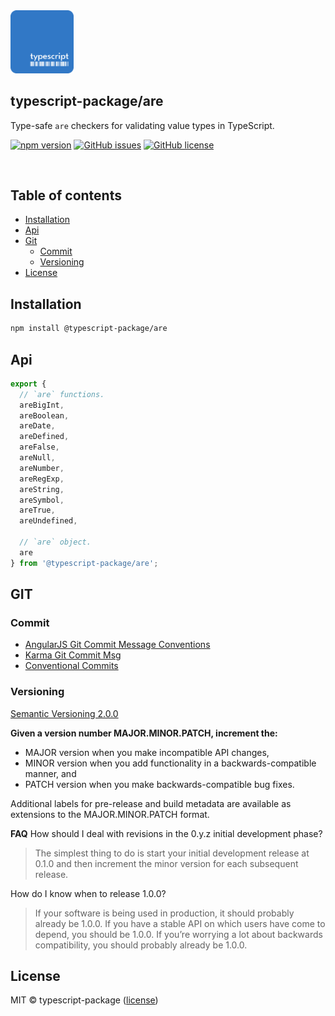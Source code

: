 <a href="https://www.typescriptlang.org/">
  <img
    src="https://raw.githubusercontent.com/typescript-package/core/refs/heads/main/ts-package-barcode-logo-512.png"
    width="20%"
    title="@typescript-package/are"
  />
</a>

## typescript-package/are

Type-safe `are` checkers for validating value types in TypeScript.

<!-- npm badge -->
[![npm version][typescript-package-npm-badge-svg]][typescript-package-npm-badge]
[![GitHub issues][typescript-package-badge-issues]][typescript-package-issues]
[![GitHub license][typescript-package-badge-license]][typescript-package-license]

<br>

## Table of contents

* [Installation](#installation)
* [Api](#api)
* [Git](#git)
  * [Commit](#commit)
  * [Versioning](#versioning)
* [License](#license)

## Installation

```bash
npm install @typescript-package/are
```

## Api

```typescript
export {
  // `are` functions.
  areBigInt,
  areBoolean,
  areDate,
  areDefined,
  areFalse,
  areNull,
  areNumber,
  areRegExp,
  areString,
  areSymbol,
  areTrue,
  areUndefined,

  // `are` object.
  are
} from '@typescript-package/are';
```

## GIT

### Commit

* [AngularJS Git Commit Message Conventions][git-commit-angular]
* [Karma Git Commit Msg][git-commit-karma]
* [Conventional Commits][git-commit-conventional]

### Versioning

[Semantic Versioning 2.0.0][git-semver]

**Given a version number MAJOR.MINOR.PATCH, increment the:**

* MAJOR version when you make incompatible API changes,
* MINOR version when you add functionality in a backwards-compatible manner, and
* PATCH version when you make backwards-compatible bug fixes.

Additional labels for pre-release and build metadata are available as extensions to the MAJOR.MINOR.PATCH format.

**FAQ**
How should I deal with revisions in the 0.y.z initial development phase?

> The simplest thing to do is start your initial development release at 0.1.0 and then increment the minor version for each subsequent release.

How do I know when to release 1.0.0?

> If your software is being used in production, it should probably already be 1.0.0. If you have a stable API on which users have come to depend, you should be 1.0.0. If you’re worrying a lot about backwards compatibility, you should probably already be 1.0.0.

## License

MIT © typescript-package ([license][typescript-package-license])

<!-- This package: typescript-package  -->
  <!-- GitHub: badges -->
  [typescript-package-badge-issues]: https://img.shields.io/github/issues/typescript-package/are
  [isscript-package-badge-forks]: https://img.shields.io/github/forks/typescript-package/are
  [typescript-package-badge-stars]: https://img.shields.io/github/stars/typescript-package/are
  [typescript-package-badge-license]: https://img.shields.io/github/license/typescript-package/are
  <!-- GitHub: badges links -->
  [typescript-package-issues]: https://github.com/typescript-package/are/issues
  [typescript-package-forks]: https://github.com/typescript-package/are/network
  [typescript-package-license]: https://github.com/typescript-package/are/blob/master/LICENSE
  [typescript-package-stars]: https://github.com/typescript-package/are/stargazers
<!-- This package -->

<!-- Package: typescript-package -->
  <!-- npm -->
  [typescript-package-npm-badge-svg]: https://badge.fury.io/js/@typescript-package%2Fare.svg
  [typescript-package-npm-badge]: https://badge.fury.io/js/@typescript-package%2Fare

<!-- GIT -->
[git-semver]: http://semver.org/

<!-- GIT: commit -->
[git-commit-angular]: https://gist.github.com/stephenparish/9941e89d80e2bc58a153
[git-commit-karma]: http://karma-runner.github.io/0.10/dev/git-commit-msg.html
[git-commit-conventional]: https://www.conventionalcommits.org/en/v1.0.0/
